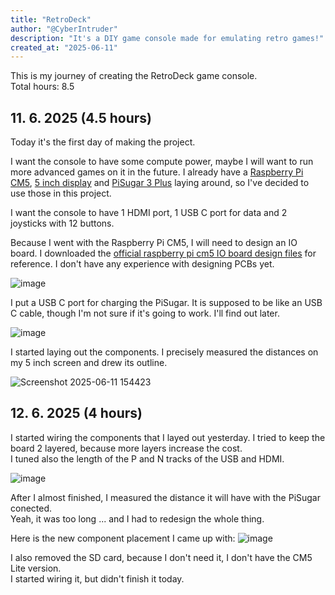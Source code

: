 ```yaml
---
title: "RetroDeck"
author: "@CyberIntruder"
description: "It's a DIY game console made for emulating retro games!"
created_at: "2025-06-11"
---
```


This is my journey of creating the RetroDeck game console. <br>
Total hours: 8.5

## 11. 6. 2025 (4.5 hours)

Today it's the first day of making the project.

I want the console to have some compute power, maybe I will want to run more advanced games on it in the future. I already have a [Raspberry Pi CM5](https://www.raspberrypi.com/products/compute-module-5), [5 inch display](https://www.elecrow.com/rc050s-hdmi-5-inch-800x480-capacitive-touch-monitor-built-in-speaker-with-backlight-control.html?idd=6) and [PiSugar 3 Plus](https://www.pisugar.com/products/pisugar-3-plus-raspberry-pi-ups) laying around, so I've decided to use those in this project.

I want the console to have 1 HDMI port, 1 USB C port for data and 2 joysticks with 12 buttons.

Because I went with the Raspberry Pi CM5, I will need to design an IO board. I downloaded the [official raspberry pi cm5 IO board design files](https://rpltd.co/cm5io-design-files) for reference. I don't have any experience with designing PCBs yet.

![image](https://github.com/user-attachments/assets/d816617a-8c7a-458e-bbcd-6ca73103f103)

I put a USB C port for charging the PiSugar. It is supposed to be like an USB C cable, though I'm not sure if it's going to work. I'll find out later.

![image](https://github.com/user-attachments/assets/ee02b9e1-235f-4121-9758-7ab1a2f0a689)

I started laying out the components. I precisely measured the distances on my 5 inch screen and drew its outline.

![Screenshot 2025-06-11 154423](https://github.com/user-attachments/assets/1abfea29-b796-4895-937e-14d929d374df)


## 12. 6. 2025 (4 hours)

I started wiring the components that I layed out yesterday. I tried to keep the board 2 layered, because more layers increase the cost. <br>
I tuned also the length of the P and N tracks of the USB and HDMI.

![image](https://github.com/user-attachments/assets/994359ac-d6c1-4e85-9a7e-8700c2efff2a)

After I almost finished, I measured the distance it will have with the PiSugar conected. <br>
Yeah, it was too long ... and I had to redesign the whole thing.

Here is the new component placement I came up with:
![image](https://github.com/user-attachments/assets/e8c3a5b9-1fc6-48b7-992f-7be9a816c550)

I also removed the SD card, because I don't need it, I don't have the CM5 Lite version. <br>
I started wiring it, but didn't finish it today.
